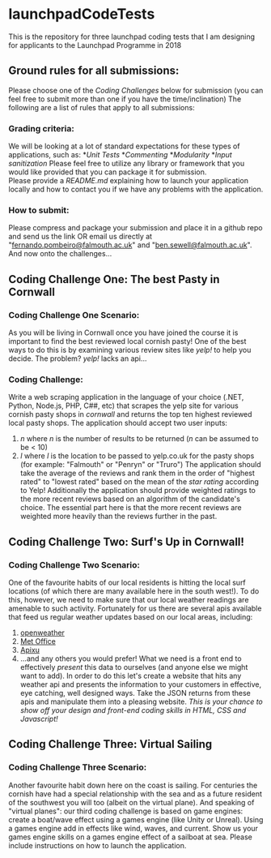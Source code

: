 # launchpadCodeTests
This is the repository for three launchpad coding tests that I am designing for applicants to the Launchpad Programme in 2018

## Ground rules for all submissions:
Please choose one of the *Coding Challenges* below for submission (you can feel free to submit more than one if you have the time/inclination)
The following are a list of rules that apply to all submissions: 

### Grading criteria:
We will be looking at a lot of standard expectations for these types of applications, such as:
   *_Unit Tests_
   *_Commenting_
   *_Modularity_
   *_Input sanitization_
Please feel free to utilize any library or framework that you would like provided that you can package it for submission.  
Please provide a _README.md_ explaining how to launch your application locally and how to contact you if we have any problems with the application. 

### How to submit:
Please compress and package your submission and place it in a github repo and send us the link OR email us directly at "fernando.pombeiro@falmouth.ac.uk" and "ben.sewell@falmouth.ac.uk". 
And now onto the challenges...

## Coding Challenge One: The best Pasty in Cornwall

### Coding Challenge One Scenario:

As you will be living in Cornwall once you have joined the course it is important to find the best reviewed local cornish pasty! One of the best ways to do this is by examining various review sites like *yelp!* to help you decide. The problem? *yelp!* lacks an api...

### Coding Challenge:
Write a web scraping application in the language of your choice (.NET, Python, Node.js, PHP, C##, etc) that scrapes the yelp site for various cornish pasty shops in *cornwall* and returns the top ten highest reviewed local pasty shops. 
The application should accept two user inputs:
   1. _n_ where _n_ is the number of results to be returned (_n_ can be assumed to be < 10)
   2. _l_ where _l_ is the location to be passed to yelp.co.uk for the pasty shops (for example: "Falmouth" or "Penryn" or "Truro")
The application should take the average of the reviews and rank them in the order of "highest rated" to "lowest rated" based on the mean of the *star rating* according to Yelp!
Additionally the application should provide weighted ratings to the more recent reviews based on an algorithm of the candidate's choice. The essential part here is that the more recent reviews are weighted more heavily than the reviews further in the past.

## Coding Challenge Two: Surf's Up in Cornwall!

### Coding Challenge Two Scenario:

One of the favourite habits of our local residents is hitting the local surf locations (of which there are many available here in the south west!). 
To do this, however, we need to make sure that our local weather readings are amenable to such activity. Fortunately for us there are several apis available that feed us regular weather updates based on our local areas, including: 
   1. [openweather](https://openweathermap.org/api)
   2. [Met Office](https://www.metoffice.gov.uk/datapoint)
   3. [Apixu](https://www.apixu.com/)
   4. ...and any others you would prefer!
What we need is a front end to effectively _present_ this data to ourselves (and anyone else we might want to add). In order to do this let's create a website that hits any weather api and presents the information to your customers in effective, eye catching, well designed ways. Take the JSON returns from these apis and manipulate them into a pleasing website. *This is your chance to show off your design and front-end coding skills in HTML, CSS and Javascript!*

## Coding Challenge Three: Virtual Sailing

### Coding Challenge Three Scenario:

Another favourite habit down here on the coast is sailing. For centuries the cornish have had a special relationship with the sea and as a future resident of the southwest you will too (albeit on the virtual plane).
And speaking of "virtual planes": our third coding challenge is based on game engines: create a boat/wave effect using a games engine (like Unity or Unreal). Using a games engine add in effects like wind, waves, and current. Show us your games engine skills on a games engine effect of a sailboat at sea. Please include instructions on how to launch the application.
